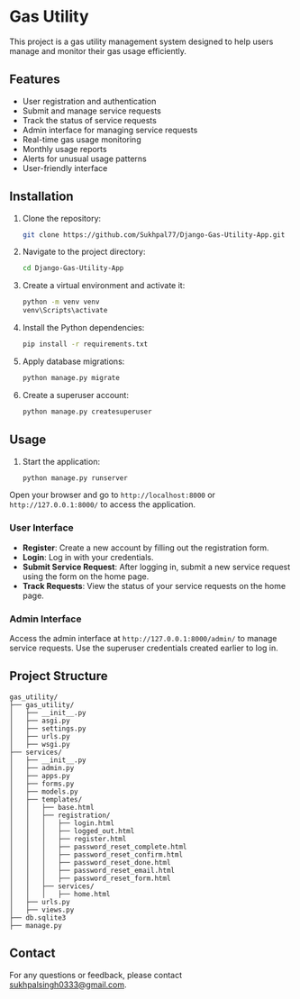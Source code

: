 # Gas Utility

This project is a gas utility management system designed to help users manage and monitor their gas usage efficiently.

## Features

- User registration and authentication
- Submit and manage service requests
- Track the status of service requests
- Admin interface for managing service requests
- Real-time gas usage monitoring
- Monthly usage reports
- Alerts for unusual usage patterns
- User-friendly interface

## Installation

1. Clone the repository:
    ```bash
    git clone https://github.com/Sukhpal77/Django-Gas-Utility-App.git
    ```
2. Navigate to the project directory:
    ```bash
    cd Django-Gas-Utility-App
    ```
3. Create a virtual environment and activate it:
    ```bash
    python -m venv venv
    venv\Scripts\activate
    ```
4. Install the Python dependencies:
    ```bash
    pip install -r requirements.txt
    ```
5. Apply database migrations:
    ```bash
    python manage.py migrate
    ```
7. Create a superuser account:
    ```bash
    python manage.py createsuperuser
    ```

## Usage

1. Start the application:
    ```bash
    python manage.py runserver
    ```

Open your browser and go to `http://localhost:8000` or `http://127.0.0.1:8000/` to access the application.

### User Interface

- **Register**: Create a new account by filling out the registration form.
- **Login**: Log in with your credentials.
- **Submit Service Request**: After logging in, submit a new service request using the form on the home page.
- **Track Requests**: View the status of your service requests on the home page.

### Admin Interface

Access the admin interface at `http://127.0.0.1:8000/admin/` to manage service requests. Use the superuser credentials created earlier to log in.

## Project Structure

```
gas_utility/
├── gas_utility/
│   ├── __init__.py
│   ├── asgi.py
│   ├── settings.py
│   ├── urls.py
│   ├── wsgi.py
├── services/
│   ├── __init__.py
│   ├── admin.py
│   ├── apps.py
│   ├── forms.py
│   ├── models.py
│   ├── templates/
│   │   ├── base.html
│   │   ├── registration/
│   │   │   ├── login.html
│   │   │   ├── logged_out.html
│   │   │   ├── register.html
│   │   │   ├── password_reset_complete.html
│   │   │   ├── password_reset_confirm.html
│   │   │   ├── password_reset_done.html
│   │   │   ├── password_reset_email.html
│   │   │   ├── password_reset_form.html
│   │   ├── services/
│   │   │   ├── home.html
│   ├── urls.py
│   ├── views.py
├── db.sqlite3
├── manage.py
```

## Contact

For any questions or feedback, please contact [sukhpalsingh0333@gmail.com](mailto:sukhpalsingh0333@gmail.com).
